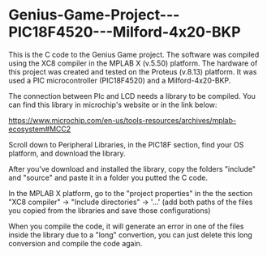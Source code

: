 # Genius-Game-Project---PIC18F4520---Milford-4x20-BKP

This is the C code to the Genius Game project. 
The software was compiled using the XC8 compiler in the MPLAB X (v.5.50) platform. 
The hardware of this project was created and tested on the Proteus (v.8.13) platform. 
It was used a PIC microcontroller (PIC18F4520) and a Milford-4x20-BKP.

The connection between PIc and LCD needs a library to be compiled. You can find this library in microchip's website or in the link below:

https://www.microchip.com/en-us/tools-resources/archives/mplab-ecosystem#MCC2

Scroll down to Peripheral Libraries, in the PIC18F section, find your OS platform, and download the library.

After you've download and installed the library, copy the folders "include" and "source" and paste it in a folder you putted the C code.

In the MPLAB X platform, go to the "project properties" in the the section 
"XC8 compiler" -> "Include directories" -> '...' (add both paths of the files you copied from the libraries and save those configurations)

When you compile the code, it will generate an error in one of the files inside the library due to a "long" convertion, you can just delete this long conversion and compile the code again.
